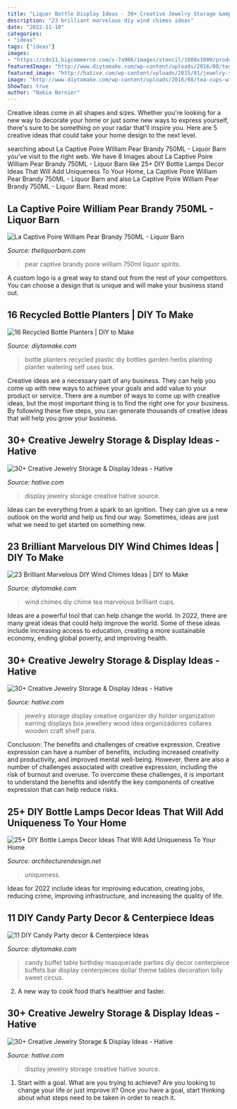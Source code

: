 ```yaml
---
title: "Liquor Bottle Display Ideas - 30+ Creative Jewelry Storage &amp; Display Ideas"
description: "23 brilliant marvelous diy wind chimes ideas"
date: "2022-11-10"
categories:
- "ideas"
tags: ["ideas"]
images:
- "https://cdn11.bigcommerce.com/s-7a906/images/stencil/1000x1000/products/2765/2389/la_captive_pear___62877.1339621108.jpg?c=2"
featuredImage: "http://www.diytomake.com/wp-content/uploads/2016/08/tea-cups-wind-chime.jpg"
featured_image: "http://hative.com/wp-content/uploads/2015/01/jewelry-storage-display-ideas/25-jewelry-storage-display-ideas.jpg"
image: "http://www.diytomake.com/wp-content/uploads/2016/08/tea-cups-wind-chime.jpg"
ShowToc: true
author: "Nakia Bernier"
---
```



Creative ideas come in all shapes and sizes. Whether you're looking for a new way to decorate your home or just some new ways to express yourself, there's sure to be something on your radar that'll inspire you. Here are 5 creative ideas that could take your home design to the next level.

	

		
searching about La Captive Poire William Pear Brandy 750ML - Liquor Barn you've visit to the right web. We have 8 Images about La Captive Poire William Pear Brandy 750ML - Liquor Barn like 25+ DIY Bottle Lamps Decor Ideas That Will Add Uniqueness To Your Home, La Captive Poire William Pear Brandy 750ML - Liquor Barn and also La Captive Poire William Pear Brandy 750ML - Liquor Barn. Read more:
		
    
## La Captive Poire William Pear Brandy 750ML - Liquor Barn

<img loading=lazy src="https://cdn11.bigcommerce.com/s-7a906/images/stencil/1000x1000/products/2765/2389/la_captive_pear___62877.1339621108.jpg?c=2" onerror="this.onerror=null;this.src='https://tse2.mm.bing.net/th?id=OIP.XjGZdJzoKcgpsivxGuRKGAHaKX&amp;pid=15.1';" alt="La Captive Poire William Pear Brandy 750ML - Liquor Barn">

_Source: theliquorbarn.com_

>pear captive brandy poire william 750ml liquor spirits. 

	

A custom logo is a great way to stand out from the rest of your competitors. You can choose a design that is unique and will make your business stand out.

    
## 16 Recycled Bottle Planters | DIY To Make

<img loading=lazy src="http://www.diytomake.com/wp-content/uploads/2016/04/diy-plastic-bottle-planters.jpg" onerror="this.onerror=null;this.src='https://tse3.mm.bing.net/th?id=OIP.RWVB8dKxyBh1Q-P6lWvOewHaHa&amp;pid=15.1';" alt="16 Recycled Bottle Planters | DIY to Make">

_Source: diytomake.com_

>bottle planters recycled plastic diy bottles garden herbs planting planter watering self uses box. 

	

Creative ideas are a necessary part of any business. They can help you come up with new ways to achieve your goals and add value to your product or service. There are a number of ways to come up with creative ideas, but the most important thing is to find the right one for your business. By following these five steps, you can generate thousands of creative ideas that will help you grow your business.

    
## 30+ Creative Jewelry Storage &amp; Display Ideas - Hative

<img loading=lazy src="https://hative.com/wp-content/uploads/2015/01/jewelry-storage-display-ideas/23-jewelry-storage-display-ideas.jpg" onerror="this.onerror=null;this.src='https://tse4.mm.bing.net/th?id=OIP.LPKGC8hr1pSww3KTs6GAxwHaL7&amp;pid=15.1';" alt="30+ Creative Jewelry Storage &amp; Display Ideas - Hative">

_Source: hative.com_

>display jewelry storage creative hative source. 

	

Ideas can be everything from a spark to an ignition. They can give us a new outlook on the world and help us find our way. Sometimes, ideas are just what we need to get started on something new.

    
## 23 Brilliant Marvelous DIY Wind Chimes Ideas | DIY To Make

<img loading=lazy src="http://www.diytomake.com/wp-content/uploads/2016/08/tea-cups-wind-chime.jpg" onerror="this.onerror=null;this.src='https://tse2.mm.bing.net/th?id=OIP.cFTdFuZe7hG_RYRYrAELPgHaJN&amp;pid=15.1';" alt="23 Brilliant Marvelous DIY Wind Chimes Ideas | DIY to Make">

_Source: diytomake.com_

>wind chimes diy chime tea marvelous brilliant cups. 

	

Ideas are a powerful tool that can help change the world. In 2022, there are many great ideas that could help improve the world. Some of these ideas include increasing access to education, creating a more sustainable economy, ending global poverty, and improving health.

    
## 30+ Creative Jewelry Storage &amp; Display Ideas - Hative

<img loading=lazy src="http://hative.com/wp-content/uploads/2015/01/jewelry-storage-display-ideas/25-jewelry-storage-display-ideas.jpg" onerror="this.onerror=null;this.src='https://tse1.mm.bing.net/th?id=OIP.2d8TlFESoVRosgNBgj1dKQHaJ4&amp;pid=15.1';" alt="30+ Creative Jewelry Storage &amp; Display Ideas - Hative">

_Source: hative.com_

>jewelry storage display creative organizer diy holder organization earring displays box jewellery wood idea organizadores collares wooden craft shelf para. 

	

Conclusion: The benefits and challenges of creative expression.
Creative expression can have a number of benefits, including increased creativity and productivity, and improved mental well-being. However, there are also a number of challenges associated with creative expression, including the risk of burnout and overuse. To overcome these challenges, it is important to understand the benefits and identify the key components of creative expression that can help reduce risks.

    
## 25+ DIY Bottle Lamps Decor Ideas That Will Add Uniqueness To Your Home

<img loading=lazy src="https://cdn.architecturendesign.net/wp-content/uploads/2015/11/AD-Creative-DIY-Bottle-Lamps-Decor-Ideas-14.jpg" onerror="this.onerror=null;this.src='https://tse4.mm.bing.net/th?id=OIP.c-gYMlJG2qtcujUfzCjQFwHaLG&amp;pid=15.1';" alt="25+ DIY Bottle Lamps Decor Ideas That Will Add Uniqueness To Your Home">

_Source: architecturendesign.net_

>uniqueness. 

	

Ideas for 2022 include ideas for improving education, creating jobs, reducing crime, improving infrastructure, and increasing the quality of life.

    
## 11 DIY Candy Party Decor &amp; Centerpiece Ideas

<img loading=lazy src="https://www.diytomake.com/wp-content/uploads/2015/10/party-ideas-candy-buffet.jpg" onerror="this.onerror=null;this.src='https://tse2.mm.bing.net/th?id=OIP.pFmsEyA94bnu7RzMKQVsxQHaGh&amp;pid=15.1';" alt="11 DIY Candy Party decor &amp; Centerpiece Ideas">

_Source: diytomake.com_

>candy buffet table birthday masquerade parties diy decor centerpiece buffets bar display centerpieces dollar theme tables decoration lolly sweet circus. 

	

2. A new way to cook food that’s healthier and faster.

    
## 30+ Creative Jewelry Storage &amp; Display Ideas - Hative

<img loading=lazy src="https://hative.com/wp-content/uploads/2015/01/jewelry-storage-display-ideas/22-jewelry-storage-display-ideas.jpg" onerror="this.onerror=null;this.src='https://tse1.mm.bing.net/th?id=OIP.QTYojMsHxAUaXdXwJ7jSrwHaLK&amp;pid=15.1';" alt="30+ Creative Jewelry Storage &amp; Display Ideas - Hative">

_Source: hative.com_

>display jewelry storage creative hative source. 

	

1. Start with a goal. What are you trying to achieve? Are you looking to change your life or just improve it? Once you have a goal, start thinking about what steps need to be taken in order to reach it.

